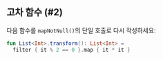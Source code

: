 ## 고차 함수 (#2)

다음 함수를 `mapNotNull()`의 단일 호출로 다시 작성하세요:

```kotlin
fun List<Int>.transform(): List<Int> =
  filter { it % 2 == 0 }.map { it * it }
